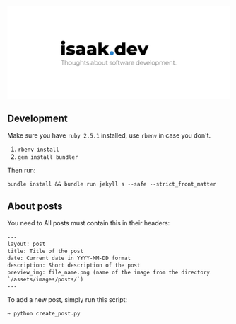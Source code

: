 <p align="center">
  <a target="_blank" href="https://isaak.dev">
  <img src="https://raw.githubusercontent.com/lk-geimfari/lk-geimfari.github.io/master/assets/images/other/preview.png" width="900"/>
  </a>
</p>



## Development

Make sure you have `ruby 2.5.1` installed, use `rbenv` in case you don't.

1. `rbenv install`
2. `gem install bundler`

Then run:

```
bundle install && bundle run jekyll s --safe --strict_front_matter
```


## About posts

You need to All posts must contain this in their headers:
```
---
layout: post
title: Title of the post
date: Current date in YYYY-MM-DD format
description: Short description of the post
preview_img: file_name.png (name of the image from the directory `/assets/images/posts/`)
---
```

To add a new post, simply run this script:

```
~ python create_post.py
```
